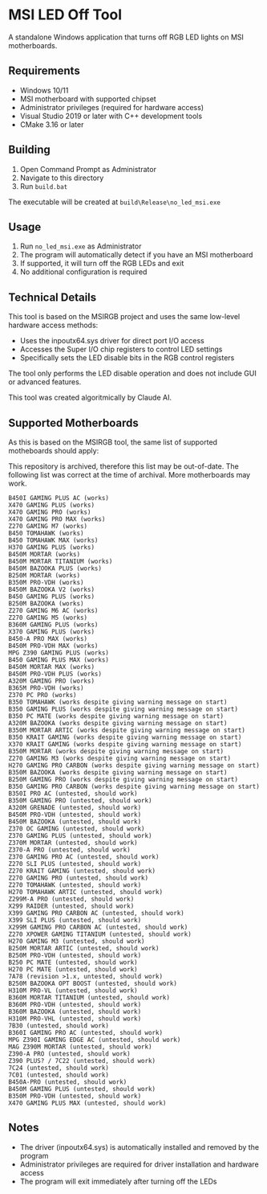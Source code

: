 # MSI LED Off Tool

A standalone Windows application that turns off RGB LED lights on MSI motherboards.

## Requirements

- Windows 10/11
- MSI motherboard with supported chipset
- Administrator privileges (required for hardware access)
- Visual Studio 2019 or later with C++ development tools
- CMake 3.16 or later

## Building

1. Open Command Prompt as Administrator
2. Navigate to this directory
3. Run `build.bat`

The executable will be created at `build\Release\no_led_msi.exe`

## Usage

1. Run `no_led_msi.exe` as Administrator
2. The program will automatically detect if you have an MSI motherboard
3. If supported, it will turn off the RGB LEDs and exit
4. No additional configuration is required

## Technical Details

This tool is based on the MSIRGB project and uses the same low-level hardware access methods:

- Uses the inpoutx64.sys driver for direct port I/O access
- Accesses the Super I/O chip registers to control LED settings
- Specifically sets the LED disable bits in the RGB control registers

The tool only performs the LED disable operation and does not include GUI or advanced features.

This tool was created algoritmically by Claude AI.

## Supported Motherboards

As this is based on the MSIRGB tool, the same list of supported motheboards should apply:

This repository is archived, therefore this list may be out-of-date. The following list was correct at the time of archival. More motherboards may work.

    B450I GAMING PLUS AC (works)
    X470 GAMING PLUS (works)
    X470 GAMING PRO (works)
    X470 GAMING PRO MAX (works)
    Z270 GAMING M7 (works)
    B450 TOMAHAWK (works)
    B450 TOMAHAWK MAX (works)
    H370 GAMING PLUS (works)
    B450M MORTAR (works)
    B450M MORTAR TITANIUM (works)
    B450M BAZOOKA PLUS (works)
    B250M MORTAR (works)
    B350M PRO-VDH (works)
    B450M BAZOOKA V2 (works)
    B450 GAMING PLUS (works)
    B250M BAZOOKA (works)
    Z270 GAMING M6 AC (works)
    Z270 GAMING M5 (works)
    B360M GAMING PLUS (works)
    X370 GAMING PLUS (works)
    B450-A PRO MAX (works)
    B450M PRO-VDH MAX (works)
    MPG Z390 GAMING PLUS (works)
    B450 GAMING PLUS MAX (works)
    B450M MORTAR MAX (works)
    B450M PRO-VDH PLUS (works)
    A320M GAMING PRO (works)
    B365M PRO-VDH (works)
    Z370 PC PRO (works)
    B350 TOMAHAWK (works despite giving warning message on start)
    B350 GAMING PLUS (works despite giving warning message on start)
    B350 PC MATE (works despite giving warning message on start)
    A320M BAZOOKA (works despite giving warning message on start)
    B350M MORTAR ARTIC (works despite giving warning message on start)
    B350 KRAIT GAMING (works despite giving warning message on start)
    X370 KRAIT GAMING (works despite giving warning message on start)
    B350M MORTAR (works despite giving warning message on start)
    Z270 GAMING M3 (works despite giving warning message on start)
    H270 GAMING PRO CARBON (works despite giving warning message on start)
    B350M BAZOOKA (works despite giving warning message on start)
    B250M GAMING PRO (works despite giving warning message on start)
    B350 GAMING PRO CARBON (works despite giving warning message on start)
    B350I PRO AC (untested, should work)
    B350M GAMING PRO (untested, should work)
    A320M GRENADE (untested, should work)
    B450M PRO-VDH (untested, should work)
    B450M BAZOOKA (untested, should work)
    Z370 OC GAMING (untested, should work)
    Z370 GAMING PLUS (untested, should work)
    Z370M MORTAR (untested, should work)
    Z370-A PRO (untested, should work)
    Z370 GAMING PRO AC (untested, should work)
    Z270 SLI PLUS (untested, should work)
    Z270 KRAIT GAMING (untested, should work)
    Z270 GAMING PRO (untested, should work)
    Z270 TOMAHAWK (untested, should work)
    H270 TOMAHAWK ARTIC (untested, should work)
    Z299M-A PRO (untested, should work)
    X299 RAIDER (untested, should work)
    X399 GAMING PRO CARBON AC (untested, should work)
    X399 SLI PLUS (untested, should work)
    X299M GAMING PRO CARBON AC (untested, should work)
    Z270 XPOWER GAMING TITANIUM (untested, should work)
    H270 GAMING M3 (untested, should work)
    B250M MORTAR ARTIC (untested, should work)
    B250M PRO-VDH (untested, should work)
    B250 PC MATE (untested, should work)
    H270 PC MATE (untested, should work)
    7A78 (revision >1.x, untested, should work)
    B250M BAZOOKA OPT BOOST (untested, should work)
    H310M PRO-VL (untested, should work)
    B360M MORTAR TITANIUM (untested, should work)
    B360M PRO-VDH (untested, should work)
    B360M BAZOOKA (untested, should work)
    H310M PRO-VHL (untested, should work)
    7B30 (untested, should work)
    B360I GAMING PRO AC (untested, should work)
    MPG Z390I GAMING EDGE AC (untested, should work)
    MAG Z390M MORTAR (untested, should work)
    Z390-A PRO (untested, should work)
    Z390 PLUS? / 7C22 (untested, should work)
    7C24 (untested, should work)
    7C01 (untested, should work)
    B450A-PRO (untested, should work)
    B450M GAMING PLUS (untested, should work)
    B350M PRO-VDH (untested, should work)
    X470 GAMING PLUS MAX (untested, should work)


## Notes

- The driver (inpoutx64.sys) is automatically installed and removed by the program
- Administrator privileges are required for driver installation and hardware access
- The program will exit immediately after turning off the LEDs
